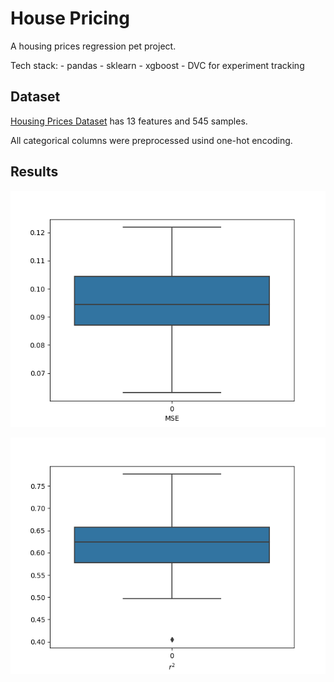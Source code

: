 # House Pricing

A housing prices regression pet project. 

Tech stack:
    - pandas
    - sklearn
    - xgboost
    - DVC for experiment tracking

## Dataset

[Housing Prices Dataset](https://www.kaggle.com/datasets/yasserh/housing-prices-dataset) has 13 features and 545 samples.

All categorical columns were preprocessed usind one-hot encoding.

## Results

![](assets/mse.png)

![](assets/r2.png)